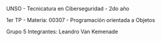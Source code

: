 UNSO - Tecnicatura en Ciberseguridad - 2do año

1er TP - Materia: 00307 - Programación orientada a Objetos

Grupo 5
Integrantes: 
  Leandro Van Kemenade
